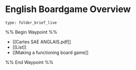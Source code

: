 # English Boardgame Overview
 
```ccard
type: folder_brief_live
```
 
%% Begin Waypoint %%
- [[Cartes SAE ANGLAIS.pdf]]
- [[List]]
- [[Making a functioning board game]]

%% End Waypoint %%
